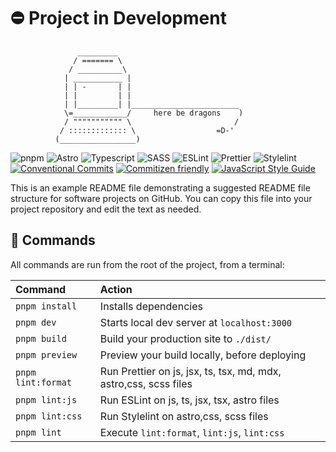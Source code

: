 ⛔ Project in Development
=================================================
```
               _________
              / ======= \
             / __________\
            | ___________ |
            | | -       | |
            | |         | |
            | |_________| |________________________
            \=____________/     here be dragons    )
            / """"""""""" \                       /
           / ::::::::::::: \                  =D-'
          (_________________)
```
![pnpm](https://img.shields.io/badge/pnpm-F69220?style=for-the-badge&logo=pnpm&logoColor=white)
![Astro](https://img.shields.io/badge/Astro-FF5D01?style=for-the-badge&logo=astro&logoColor=white)
![Typescript](https://img.shields.io/badge/TypeScript-3178C6?style=for-the-badge&logo=typescript&logoColor=white)
![SASS](https://img.shields.io/badge/Sass-CC6699?style=for-the-badge&logo=sass&logoColor=white)
![ESLint](https://img.shields.io/badge/ESLint-4B32C3?style=for-the-badge&logo=eslint&logoColor=white)
![Prettier](https://img.shields.io/badge/Prettier-c596c7?style=for-the-badge&logo=prettier&logoColor=white)
![Stylelint](https://img.shields.io/badge/Stylelint-263238?style=for-the-badge&logo=stylelint&logoColor=white)
[![Conventional Commits](https://img.shields.io/badge/Conventional%20Commits-1.0.0-%23FE5196?logo=conventionalcommits&logoColor=white&style=for-the-badge)](https://conventionalcommits.org)
[![Commitizen friendly](https://img.shields.io/badge/commitizen-friendly-brightgreen.svg?style=for-the-badge)](http://commitizen.github.io/cz-cli/)
[![JavaScript Style Guide](https://img.shields.io/badge/code_style-standard-F3DF49.svg?style=for-the-badge)](https://standardjs.com)

This is an example README file demonstrating a suggested README file structure for software projects on GitHub.  You can copy this file into your project repository and edit the text as needed.

## 🧞 Commands

All commands are run from the root of the project, from a terminal:

| Command                   | Action                                                           |
| :------------------------ | :--------------------------------------------------------------- |
| `pnpm install`            | Installs dependencies                                            |
| `pnpm dev`                | Starts local dev server at `localhost:3000`                      |
| `pnpm build`              | Build your production site to `./dist/`                          |
| `pnpm preview`            | Preview your build locally, before deploying                     |
| `pnpm lint:format`        | Run Prettier on js, jsx, ts, tsx, md, mdx, astro,css, scss files |
| `pnpm lint:js`            | Run ESLint on js, ts, jsx, tsx, astro files                      |
| `pnpm lint:css`           | Run Stylelint on astro,css, scss files                           |
| `pnpm lint`               | Execute `lint:format`, `lint:js`, `lint:css`                     |

